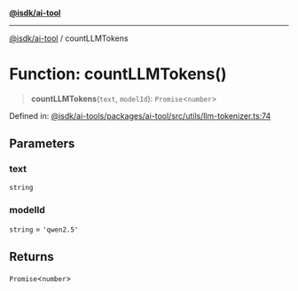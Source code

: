 [**@isdk/ai-tool**](../README.md)

***

[@isdk/ai-tool](../globals.md) / countLLMTokens

# Function: countLLMTokens()

> **countLLMTokens**(`text`, `modelId`): `Promise`\<`number`\>

Defined in: [@isdk/ai-tools/packages/ai-tool/src/utils/llm-tokenizer.ts:74](https://github.com/isdk/ai-tool.js/blob/fb1809b53cc75a30928176c26910792b6b8a96e1/src/utils/llm-tokenizer.ts#L74)

## Parameters

### text

`string`

### modelId

`string` = `'qwen2.5'`

## Returns

`Promise`\<`number`\>
